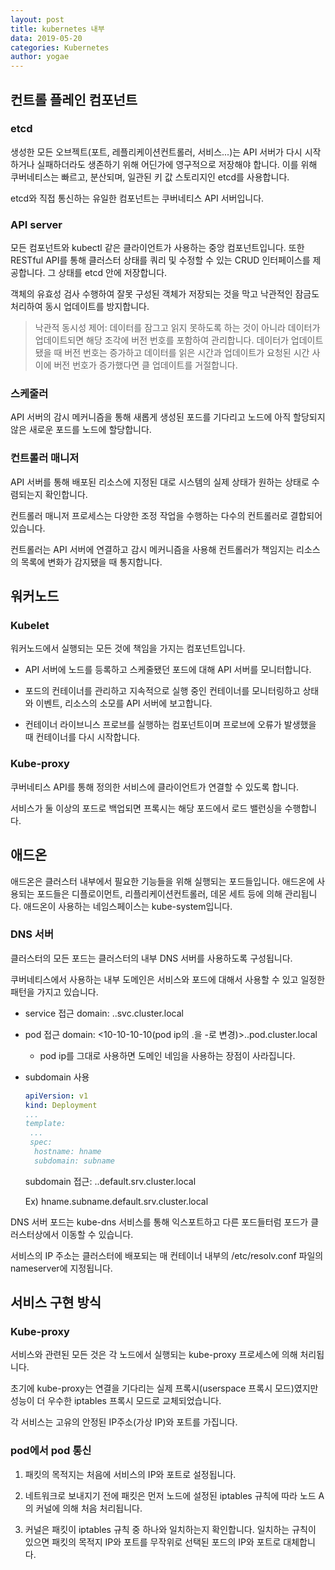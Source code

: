 ```yaml
---
layout: post
title: kubernetes 내부
data: 2019-05-20
categories: Kubernetes
author: yogae
---
```


## 컨트롤 플레인 컴포넌트

### etcd

생성한 모든 오브젝트(포트, 레플리케이션컨트롤러, 서비스...)는 API 서버가 다시 시작하거나 실패하더라도 생존하기 위해 어딘가에 영구적으로 저장해야 합니다. 이를 위해 쿠버네티스는 빠르고, 분산되며, 일관된 키 값 스토리지인 etcd를 사용합니다.

etcd와 직접 통신하는 유일한 컴포넌트는 쿠버네티스 API 서버입니다.

### API server

모든 컴포넌트와 kubectl 같은 클라이언트가 사용하는 중앙 컴포넌트입니다. 또한 RESTful API를 통해 클러스터 상태를 쿼리 및 수정할 수 있는 CRUD 인터페이스를 제공합니다. 그 상태를 etcd 안에 저장합니다.

객체의 유효성 검사 수행하여 잘못 구성된 객체가 저장되는 것을 막고 낙관적인 잠금도 처리하여 동시 업데이트를 방지합니다.

> 낙관적 동시성 제어: 데이터를 잠그고 읽지 못하도록 하는 것이 아니라 데이터가 업데이트되면 해당 조각에 버전 번호를 포함하여 관리합니다. 데이터가 업데이트됐을 때 버전 번호는 증가하고 데이터를 읽은 시간과 업데이트가 요청된 시간 사이에 버전 번호가 증가했다면 클 업데이트를 거절합니다.

### 스케줄러

API 서버의 감시 메커니즘을 통해 새롭게 생성된 포드를 기다리고 노드에 아직 할당되지 않은 새로운 포드를 노드에 할당합니다.

### 컨트롤러 매니저

API 서버를 통해 배포된 리소스에 지정된 대로 시스템의 실제 상태가 원하는 상태로 수렴되는지 확인합니다.

컨트롤러 매니저 프로세스는 다양한 조정 작업을 수행하는 다수의 컨트롤러로 결합되어 있습니다.

컨트롤러는 API 서버에 연결하고 감시 메커니즘을 사용해 컨트롤러가 책임지는 리소스의 목록에 변화가 감지됐을 때 통지합니다.

## 워커노드

### Kubelet

워커노드에서 실행되는 모든 것에 책임을 가지는 컴포넌트입니다.

- API 서버에 노드를 등록하고 스케줄됐던 포드에 대해 API 서버를 모니터합니다.

- 포드의 컨테이너를 관리하고 지속적으로 실행 중인 컨테이너를 모니터링하고 상태와 이벤트, 리소스의 소모를 API 서버에 보고합니다.

- 컨테이너 라이브니스 프로브를 실행하는 컴포넌트이며 프로브에 오류가 발생했을 때 컨테이너를 다시 시작합니다.

### Kube-proxy

쿠버네티스 API를 통해 정의한 서비스에 클라이언트가 연결할 수 있도록 합니다.

서비스가 둘 이상의 포드로 백업되면 프록시는 해당 포드에서 로드 밸런싱을 수행합니다.

## 애드온

애드온은 클러스터 내부에서 필요한 기능들을 위해 실행되는 포드들입니다. 애드온에 사용되는 포드들은 디플로이먼트, 리플리케이션컨트롤러, 데몬 세트 등에 의해 관리됩니다. 애드온이 사용하는 네임스페이스는 kube-system입니다.

### DNS 서버

클러스터의 모든 포드는 클러스터의 내부 DNS 서버를 사용하도록 구성됩니다.

쿠버네티스에서 사용하는 내부 도메인은 서비스와 포드에 대해서 사용할 수 있고 일정한 패턴을 가지고 있습니다. 

- service 접근 domain: <serviceName>.<namespace>.svc.cluster.local

- pod 접근 domain: <10-10-10-10(pod ip의 .을 -로 변경)>.<namespace>.pod.cluster.local

  - pod ip를 그대로 사용하면 도메인 네임을 사용하는 장점이 사라집니다.

- subdomain 사용

  ```yaml
  apiVersion: v1
  kind: Deployment
  ...
  template:
   ...
   spec:
    hostname: hname
    subdomain: subname
  ```

  subdomain 접근: <hostname>.<subdomain>.default.srv.cluster.local

  Ex) hname.subname.default.srv.cluster.local

DNS 서버 포드는 kube-dns 서비스를 통해 익스포트하고 다른 포드들터럼 포드가 클러스터상에서 이동할 수 있습니다.

서비스의 IP 주소는 클러스터에 배포되는 매 컨테이너 내부의 /etc/resolv.conf 파일의 nameserver에 지정됩니다.



## 서비스 구현 방식

### Kube-proxy

서비스와 관련된 모든 것은 각 노드에서 실행되는 kube-proxy 프로세스에 의해 처리됩니다.

초기에 kube-proxy는 연결을 기다리는 실제 프록시(userspace 프록시 모드)였지만 성능이 더 우수한 iptables 프록시 모드로 교체되었습니다.

각 서비스는 고유의 안정된 IP주소(가상 IP)와 포트를 가집니다.

### pod에서 pod 통신

1. 패킷의 목적지는 처음에 서비스의 IP와 포트로 설정됩니다.

2. 네트워크로 보내지기 전에 패킷은 먼저 노드에 설정된 iptables 규칙에 따라 노드 A의 커널에 의해 처음 처리됩니다. 
3. 커널은 패킷이 iptables 규칙 중 하나와 일치하는지 확인합니다. 일치하는 규칙이 있으면 패킷의 목적지 IP와 포트를 무작위로 선택된 포드의 IP와 포트로 대체합니다.



